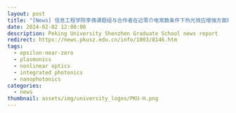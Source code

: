 ```yaml
---
layout: post
title: "[News] 信息工程学院李倩课题组与合作者在近零介电常数条件下热光效应增强方面取得研究突破"
date: 2024-02-02 12:00:00
description: Peking University Shenzhen Graduate School news report
redirect: https://news.pkusz.edu.cn/info/1003/8146.htm
tags:
  - epsilon-near-zero
  - plasmonics
  - nonlinear optics
  - integrated photonics
  - nanophotonics
categories:
  - news
thumbnail: assets/img/university_logos/PKU-H.png
---
```

